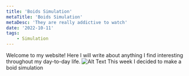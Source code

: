 ```yaml
---
title: 'Boids Simulation'
metaTitle: 'Boids Simulation'
metaDesc: 'They are really addictive to watch'
date: '2022-10-11'
tags: 
    - Simulation
---
```


Welcome to my website! Here I will write about anything 
I find interesting throughout my day-to-day life.
![Alt Text](https://media.giphy.com/media/vFKqnCdLPNOKc/giphy.gif)
This week I decided to make a boid simulation